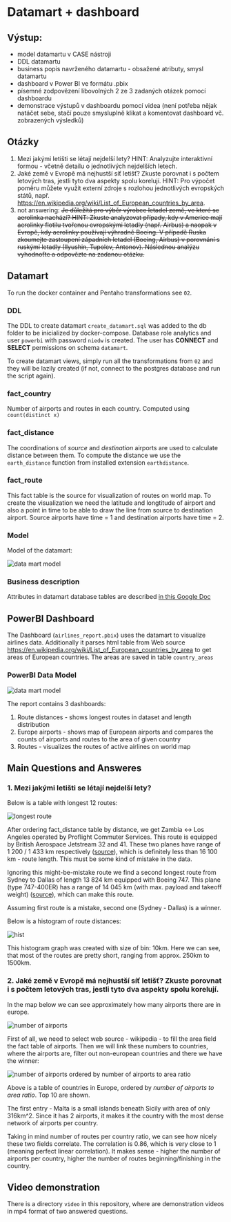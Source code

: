 # Datamart + dashboard

## Výstup:
- model datamartu v CASE nástroji
- DDL datamartu
- business popis navrženého datamartu - obsažené atributy, smysl datamartu
- dashboard v Power BI ve formátu .pbix
- písemné zodpovězení libovolných 2 ze 3 zadaných otázek pomocí dashboardu
- demonstrace výstupů v dashboardu pomocí videa (není potřeba nějak natáčet sebe, stačí pouze smysluplně klikat a komentovat dashboard vč. zobrazených výsledků)

## Otázky

1. Mezi jakými letišti se létají nejdelší lety? HINT: Analyzujte interaktivní formou - včetně detailu o jednotlivých nejdelších letech.
2. Jaké země v Evropě má nejhustší síť letišť? Zkuste porovnat i s počtem letových tras, jestli tyto dva aspekty spolu korelují. HINT: Pro výpočet poměru můžete využít externí zdroje s rozlohou jednotlivých evropských států, např. https://en.wikipedia.org/wiki/List_of_European_countries_by_area.
3. not answering: ~~Je důležitá pro výběr výrobce letadel země, ve které se aerolinka nachází? HINT: Zkuste analyzovat případy, kdy v Americe mají aerolinky flotilu tvořenou evropskými letadly (např. Airbus) a naopak v Evropě, kdy aerolinky používají výhradně Boeing. V případě Ruska zkoumejte zastoupení západních letadel (Boeing, Airbus) v porovnání s ruskými letadly (Ilyushin, Tupolev, Antonov). Následnou analýzu vyhodnoťte a odpovězte na zadanou otázku.~~

## Datamart

To run the docker container and Pentaho transformations see `02`.

### DDL

The DDL to create datamart `create_datamart.sql` was added to the db folder to be inicialized by docker-compose.
Database role analytics and user `powerbi` with password `niedw` is created. The user has **CONNECT** and **SELECT** permissions on schema `datamart`.

To create datamart views, simply run all the transformations from `02` and they will be lazily created (if not, connect to the postgres database and run the script again).


### fact_country

Number of airports and routes in each country. Computed using `count(distinct x)`

### fact_distance

The coordinations of *source* and *destination* airports are used to calculate distance between them. To compute the distance we use the `earth_distance` function from installed extension `earthdistance`.

### fact_route

This fact table is the source for visualization of routes on world map. To create the visualization we need the latitude and longtitude of airport and also a point in time to be able to draw the line from source to destination airport. Source airports have time = 1 and destination airports have time = 2.

### Model

Model of the datamart:

![data mart model](img/datamart_schema.jpg)

### Business description

Attributes in datamart database tables are described [in this Google Doc](https://docs.google.com/spreadsheets/d/1zwOfF1kJ0ueje3LrCszSYIMzswWb4AQETSTEIrDHxkc/edit#gid=2099248517) 


## PowerBI Dashboard

The Dashboard (`airlines_report.pbix`) uses the datamart to visualize airlines data. Additionally it parses html table from Web source https://en.wikipedia.org/wiki/List_of_European_countries_by_area to get areas of European countries. The areas are saved in table `country_areas`

### PowerBI Data Model

![data mart model](img/powerbi_schema.jpg)

The report contains 3 dashboards:
1. Route distances - shows longest routes in dataset and length distribution
2. Europe airports - shows map of European airports and compares the counts of airports and routes to the area of given country
3. Routes - visualizes the routes of active airlines on world map

## Main Questions and Answeres

### 1. Mezi jakými letišti se létají nejdelší lety?

Below is a table with longest 12 routes:

![longest route](img/longest_route.png)

After ordering fact_distance table by distance, we get Zambia <-> Los Angeles operated by Proflight Commuter Services.
This route is equipped by British Aerospace Jetstream 32 and 41. These two planes have range of 1 200 / 1 433 km respectively ([source](https://en.wikipedia.org/wiki/British_Aerospace_Jetstream)), which is definitely less than 16 100 km - route length. This must be some kind of mistake in the data.

Ignoring this might-be-mistake route we find a second longest route from Sydney to Dallas of length 13 824 km equipped with Boeing 747. This plane (type 747-400ER) has a range of 14 045 km (with max. payload and takeoff weight) ([source](https://en.wikipedia.org/wiki/Boeing_747)), which can make this route. 

Assuming first route is a mistake, second one (Sydney - Dallas) is a winner.

Below is a histogram of route distances:

![hist](img/distance_histogram.png)

This histogram graph was created with size of bin: 10km.
Here we can see, that most of the routes are pretty short, ranging from approx. 250km to 1500km.


### 2. Jaké země v Evropě má nejhustší síť letišť? Zkuste porovnat i s počtem letových tras, jestli tyto dva aspekty spolu korelují.

In the map below we can see approximately how many airports there are in europe.

![number of airports](img/n_airports.png)

First of all, we need to select web source - wikipedia - to fill the area field the fact table of airports. Then we will link these numbers to countries, where the airports are, filter out non-european countries and there we have the winner:

![number of airports ordered by number of airports to area ratio](img/n_airports_table.png)

Above is a table of countries in Europe, ordered by *number of airports to area ratio*. Top 10 are shown.

The first entry - Malta is a small islands beneath Sicily with area of only 316km^2. Since it has 2 airports, it makes it the country with the most dense network of airports per country.

Taking in mind number of routes per country ratio, we can see how nicely these two fields correlate. The correlation is 0.86, which is very close to 1 (meaning perfect linear correlation).
It makes sense - higher the number of airports per country, higher the number of routes beginning/finishing in the country.


## Video demonstration

There is a directory `video` in this repository, where are demonstration videos in mp4 format of two answered questions.


